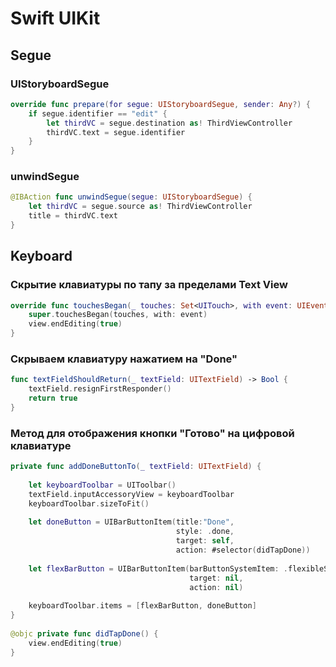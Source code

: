 # Swift UIKit

## Segue

### UIStoryboardSegue
```swift
override func prepare(for segue: UIStoryboardSegue, sender: Any?) {
    if segue.identifier == "edit" {
        let thirdVC = segue.destination as! ThirdViewController
        thirdVC.text = segue.identifier
    }
}
```

### unwindSegue
```swift
@IBAction func unwindSegue(segue: UIStoryboardSegue) {
    let thirdVC = segue.source as! ThirdViewController
    title = thirdVC.text
}
```

## Keyboard

### Скрытие клавиатуры по тапу за пределами Text View
```swift
override func touchesBegan(_ touches: Set<UITouch>, with event: UIEvent?) {
    super.touchesBegan(touches, with: event)
    view.endEditing(true)
}
```

### Скрываем клавиатуру нажатием на "Done"
```swift
func textFieldShouldReturn(_ textField: UITextField) -> Bool {
    textField.resignFirstResponder()
    return true
}
```
    
### Метод для отображения кнопки "Готово" на цифровой клавиатуре
```swift
private func addDoneButtonTo(_ textField: UITextField) {
    
    let keyboardToolbar = UIToolbar()
    textField.inputAccessoryView = keyboardToolbar
    keyboardToolbar.sizeToFit()
    
    let doneButton = UIBarButtonItem(title:"Done",
                                     style: .done,
                                     target: self,
                                     action: #selector(didTapDone))
    
    let flexBarButton = UIBarButtonItem(barButtonSystemItem: .flexibleSpace,
                                        target: nil,
                                        action: nil)
    
    keyboardToolbar.items = [flexBarButton, doneButton]
}
    
@objc private func didTapDone() {
    view.endEditing(true)
}
```